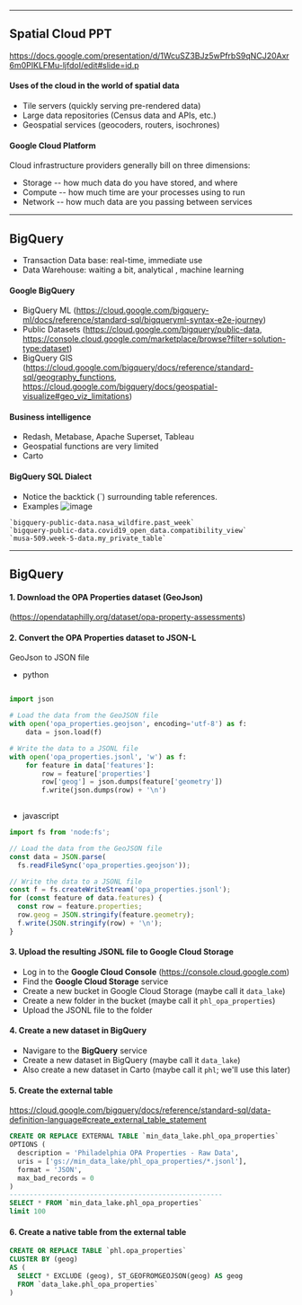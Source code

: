 ---

## Spatial Cloud PPT 
https://docs.google.com/presentation/d/1WcuSZ3BJz5wPfrbS9qNCJ20Axr6m0PIKLFMu-ljfdoI/edit#slide=id.p

#### Uses of the cloud in the world of spatial data
- Tile servers (quickly serving pre-rendered data)
- Large data repositories (Census data and APIs, etc.)
- Geospatial services (geocoders, routers, isochrones)

#### Google Cloud Platform

Cloud infrastructure providers generally bill on three dimensions:
- Storage -- how much data do you have stored, and where
- Compute -- how much time are your processes using to run
- Network -- how much data are you passing between services

----
## BigQuery

- Transaction Data base: real-time, immediate use
- Data Warehouse: waiting a bit, analytical , machine learning

#### Google BigQuery

- BigQuery ML (https://cloud.google.com/bigquery-ml/docs/reference/standard-sql/bigqueryml-syntax-e2e-journey)
- Public Datasets (https://cloud.google.com/bigquery/public-data, https://console.cloud.google.com/marketplace/browse?filter=solution-type:dataset)
- BigQuery GIS (https://cloud.google.com/bigquery/docs/reference/standard-sql/geography_functions, https://cloud.google.com/bigquery/docs/geospatial-visualize#geo_viz_limitations)

#### Business intelligence

- Redash, Metabase, Apache Superset, Tableau
- Geospatial functions are very limited
- Carto

#### BigQuery SQL Dialect

- Notice the backtick (`) surrounding table references.
- Examples
![image](https://user-images.githubusercontent.com/70645899/219097657-3de9b501-51d5-4ca6-a716-4c832d47b496.png)
```
`bigquery-public-data.nasa_wildfire.past_week`
`bigquery-public-data.covid19_open_data.compatibility_view`
`musa-509.week-5-data.my_private_table`
```

----

## BigQuery 

#### 1. Download the OPA Properties dataset (GeoJson)
(https://opendataphilly.org/dataset/opa-property-assessments)

#### 2. Convert the OPA Properties dataset to JSON-L
GeoJson to JSON file

- python
```python

import json

# Load the data from the GeoJSON file
with open('opa_properties.geojson', encoding='utf-8') as f:
    data = json.load(f)

# Write the data to a JSONL file
with open('opa_properties.jsonl', 'w') as f:
    for feature in data['features']:
        row = feature['properties']
        row['geog'] = json.dumps(feature['geometry'])
        f.write(json.dumps(row) + '\n')
        
```
- javascript
```javascript
import fs from 'node:fs';

// Load the data from the GeoJSON file
const data = JSON.parse(
  fs.readFileSync('opa_properties.geojson'));

// Write the data to a JSONL file
const f = fs.createWriteStream('opa_properties.jsonl');
for (const feature of data.features) {
  const row = feature.properties;
  row.geog = JSON.stringify(feature.geometry);
  f.write(JSON.stringify(row) + '\n');
}
```

#### 3. Upload the resulting JSONL file to Google Cloud Storage

- Log in to the **Google Cloud Console** (https://console.cloud.google.com)
- Find the **Google Cloud Storage** service
- Create a new bucket in Google Cloud Storage (maybe call it `data_lake`)
- Create a new folder in the bucket (maybe call it `phl_opa_properties`)
- Upload the JSONL file to the folder

#### 4. Create a new dataset in BigQuery

- Navigare to the **BigQuery** service
- Create a new dataset in BigQuery (maybe call it `data_lake`)
- Also create a new dataset in Carto (maybe call it `phl`; we'll use this later)

#### 5. Create the external table

https://cloud.google.com/bigquery/docs/reference/standard-sql/data-definition-language#create_external_table_statement

```sql
CREATE OR REPLACE EXTERNAL TABLE `min_data_lake.phl_opa_properties`
OPTIONS (
  description = 'Philadelphia OPA Properties - Raw Data',
  uris = ['gs://min_data_lake/phl_opa_properties/*.jsonl'],
  format = 'JSON',
  max_bad_records = 0
)
-----------------------------------------------------
SELECT * FROM `min_data_lake.phl_opa_properties`
limit 100
```

#### 6. Create a native table from the external table

```sql
CREATE OR REPLACE TABLE `phl.opa_properties`
CLUSTER BY (geog)
AS (
  SELECT * EXCLUDE (geog), ST_GEOFROMGEOJSON(geog) AS geog
  FROM `data_lake.phl_opa_properties`
)
```
